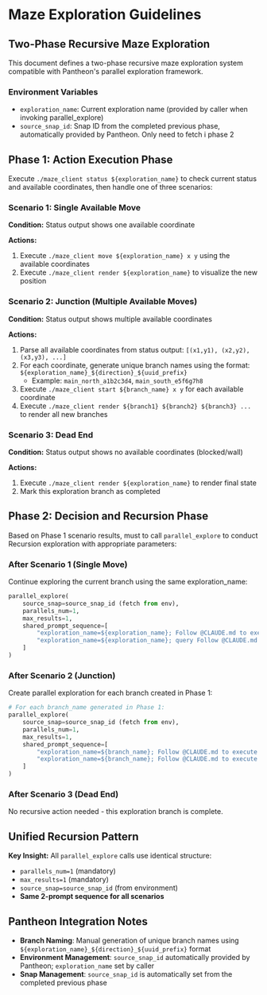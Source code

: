 # Maze Exploration Guidelines

## Two-Phase Recursive Maze Exploration

This document defines a two-phase recursive maze exploration system compatible with Pantheon's parallel exploration framework.

### Environment Variables
- `exploration_name`: Current exploration name (provided by caller when invoking parallel_explore)
- `source_snap_id`: Snap ID from the completed previous phase, automatically provided by Pantheon. Only need to fetch i phase 2

## Phase 1: Action Execution Phase

Execute `./maze_client status ${exploration_name}` to check current status and available coordinates, then handle one of three scenarios:

### Scenario 1: Single Available Move
**Condition:** Status output shows one available coordinate

**Actions:**
1. Execute `./maze_client move ${exploration_name} x y` using the available coordinates
2. Execute `./maze_client render ${exploration_name}` to visualize the new position

### Scenario 2: Junction (Multiple Available Moves)
**Condition:** Status output shows multiple available coordinates

**Actions:**
1. Parse all available coordinates from status output: `[(x1,y1), (x2,y2), (x3,y3), ...]`
2. For each coordinate, generate unique branch names using the format: `${exploration_name}_${direction}_${uuid_prefix}`
   - Example: `main_north_a1b2c3d4`, `main_south_e5f6g7h8`
3. Execute `./maze_client start ${branch_name} x y` for each available coordinate
4. Execute `./maze_client render ${branch1} ${branch2} ${branch3} ...` to render all new branches

### Scenario 3: Dead End
**Condition:** Status output shows no available coordinates (blocked/wall)

**Actions:**
1. Execute `./maze_client render ${exploration_name}` to render final state
2. Mark this exploration branch as completed

## Phase 2: Decision and Recursion Phase

Based on Phase 1 scenario results, must to call `parallel_explore` to conduct Recursion exploration with appropriate parameters:

### After Scenario 1 (Single Move)
Continue exploring the current branch using the same exploration_name:
```python
parallel_explore(
    source_snap=source_snap_id (fetch from env),
    parallels_num=1,
    max_results=1,
    shared_prompt_sequence=[
        "exploration_name=${exploration_name}; Follow @CLAUDE.md to execute phase 1, determine next scenario and execute corresponding actions",
        "exploration_name=${exploration_name}; query Follow @CLAUDE.md to execute phase 2, spawn correct recursive branches"
    ]
)
```

### After Scenario 2 (Junction)  
Create parallel exploration for each branch created in Phase 1:
```python
# For each branch_name generated in Phase 1:
parallel_explore(
    source_snap=source_snap_id (fetch from env),
    parallels_num=1,
    max_results=1,
    shared_prompt_sequence=[
        "exploration_name=${branch_name}; Follow @CLAUDE.md to execute phase 1, determine next scenario and execute corresponding actions",
        "exploration_name=${branch_name}; Follow @CLAUDE.md to execute phase 2, spawn correct recursive branches"
    ]
)
```

### After Scenario 3 (Dead End)
No recursive action needed - this exploration branch is complete.

## Unified Recursion Pattern

**Key Insight:** All `parallel_explore` calls use identical structure:
- `parallels_num=1` (mandatory)
- `max_results=1` (mandatory)
- `source_snap=source_snap_id` (from environment)
- **Same 2-prompt sequence for all scenarios**

## Pantheon Integration Notes
- **Branch Naming**: Manual generation of unique branch names using `${exploration_name}_${direction}_${uuid_prefix}` format
- **Environment Management**: `source_snap_id` automatically provided by Pantheon; `exploration_name` set by caller
- **Snap Management**: `source_snap_id` is automatically set from the completed previous phase
